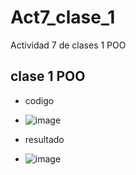 # Act7_clase_1
Actividad 7 de clases 1 POO

## clase 1 POO

- codigo
- ![image](https://github.com/user-attachments/assets/081a8b97-b576-46d8-9da2-6f67cc9124f9)

- resultado
- ![image](https://github.com/user-attachments/assets/b8bc2b86-3e76-4336-8f74-e4a04800a07e)

